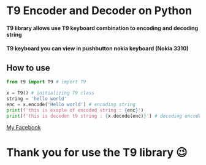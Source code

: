 # T9 Encoder and Decoder on Python

#### T9 library allows use T9 keyboard combination to encoding and decoding string
#### T9 keyboard you can view in pushbutton nokia keyboard (Nokia 3310)

## How to use

```python 
from t9 import T9 # import T9

x = T9() # initializing T9 class
string = 'hello world' 
enc = x.encode('Hello world') # encoding string
print(f'this is exaple of encoded string : {enc}')
print(f'this is decoden t9 string : {x.decode(enc)}') # decoding encoded string
```

[My Facebook](https://www.facebook.com/King.of.the.wold.Misha/)

# Thank you for use the T9 library :wink:
